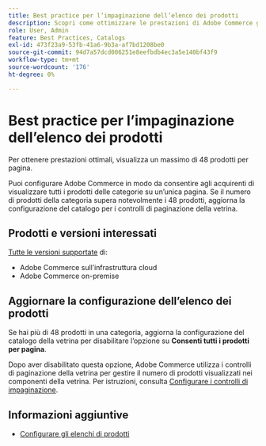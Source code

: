 ```yaml
---
title: Best practice per l’impaginazione dell’elenco dei prodotti
description: Scopri come ottimizzare le prestazioni di Adobe Commerce gestendo il numero di prodotti visualizzati in ogni pagina del catalogo della vetrina.
role: User, Admin
feature: Best Practices, Catalogs
exl-id: 473f23a9-53fb-41a6-9b3a-af7bd1208be0
source-git-commit: 94d7a57dcd006251e8eefbdb4ec3a5e140bf43f9
workflow-type: tm+mt
source-wordcount: '176'
ht-degree: 0%

---
```


# Best practice per l’impaginazione dell’elenco dei prodotti

Per ottenere prestazioni ottimali, visualizza un massimo di 48 prodotti per pagina.

Puoi configurare Adobe Commerce in modo da consentire agli acquirenti di visualizzare tutti i prodotti delle categorie su un’unica pagina. Se il numero di prodotti della categoria supera notevolmente i 48 prodotti, aggiorna la configurazione del catalogo per i controlli di paginazione della vetrina.

## Prodotti e versioni interessati

[Tutte le versioni supportate](../../../release/versions.md) di:

- Adobe Commerce sull’infrastruttura cloud
- Adobe Commerce on-premise

## Aggiornare la configurazione dell’elenco dei prodotti

Se hai più di 48 prodotti in una categoria, aggiorna la configurazione del catalogo della vetrina per disabilitare l’opzione su **Consenti tutti i prodotti per pagina**.

Dopo aver disabilitato questa opzione, Adobe Commerce utilizza i controlli di paginazione della vetrina per gestire il numero di prodotti visualizzati nei componenti della vetrina. Per istruzioni, consulta [Configurare i controlli di impaginazione](https://experienceleague.adobe.com/docs/commerce-admin/catalog/catalog/navigation/navigation-product-listings.html#configure-the-pagination-controls).

## Informazioni aggiuntive

- [Configurare gli elenchi di prodotti](https://experienceleague.adobe.com/docs/commerce-admin/catalog/catalog/navigation/navigation-product-listings.html)
